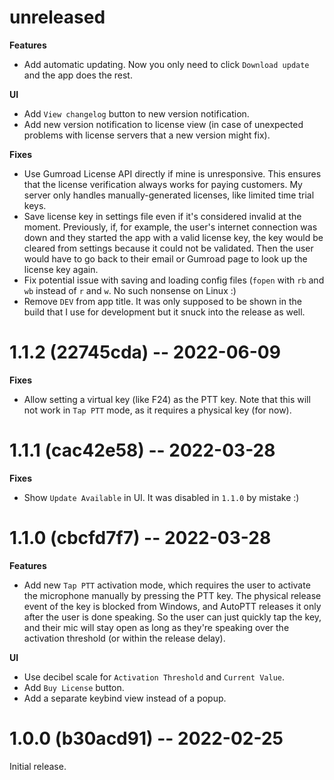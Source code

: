 # unreleased

**Features**

* Add automatic updating. Now you only need to click `Download update` and the app does the rest.

**UI**

* Add `View changelog` button to new version notification.
* Add new version notification to license view (in case of unexpected problems with license servers that a new version might fix).

**Fixes**

* Use Gumroad License API directly if mine is unresponsive. This ensures that the license verification always works for paying customers. My server only handles manually-generated licenses, like limited time trial keys.
* Save license key in settings file even if it's considered invalid at the moment. Previously, if, for example, the user's internet connection was down and they started the app with a valid license key, the key would be cleared from settings because it could not be validated. Then the user would have to go back to their email or Gumroad page to look up the license key again.
* Fix potential issue with saving and loading config files (`fopen` with `rb` and `wb` instead of `r` and `w`. No such nonsense on Linux :)
* Remove `DEV` from app title. It was only supposed to be shown in the build that I use for development but it snuck into the release as well.

# 1.1.2 (22745cda) -- 2022-06-09

**Fixes**

* Allow setting a virtual key (like F24) as the PTT key. Note that this will not work in `Tap PTT` mode, as it requires a physical key (for now).

# 1.1.1 (cac42e58) -- 2022-03-28

**Fixes**

* Show `Update Available` in UI. It was disabled in `1.1.0` by mistake :)

# 1.1.0 (cbcfd7f7) -- 2022-03-28

**Features**

* Add new `Tap PTT` activation mode, which requires the user to activate the microphone manually by pressing the PTT key. The physical release event of the key is blocked from Windows, and AutoPTT releases it only after the user is done speaking. So the user can just quickly tap the key, and their mic will stay open as long as they're speaking over the activation threshold (or within the release delay).

**UI**

* Use decibel scale for `Activation Threshold` and `Current Value`.
* Add `Buy License` button.
* Add a separate keybind view instead of a popup.

# 1.0.0 (b30acd91) -- 2022-02-25

Initial release.
